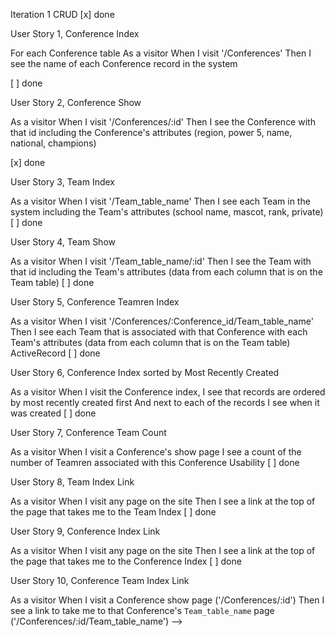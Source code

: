 Iteration 1
CRUD
[x] done

User Story 1, Conference Index 

For each Conference table
As a visitor
When I visit '/Conferences'
Then I see the name of each Conference record in the system

[ ] done

User Story 2, Conference Show 

As a visitor
When I visit '/Conferences/:id'
Then I see the Conference with that id including the Conference's attributes
(region, power 5, name, national, champions)

[x] done

User Story 3, Team Index 

As a visitor
When I visit '/Team_table_name'
Then I see each Team in the system including the Team's attributes
(school name, mascot, rank, private)
[ ] done

User Story 4, Team Show 

As a visitor
When I visit '/Team_table_name/:id'
Then I see the Team with that id including the Team's attributes
(data from each column that is on the Team table)
[ ] done

User Story 5, Conference Teamren Index 

As a visitor
When I visit '/Conferences/:Conference_id/Team_table_name'
Then I see each Team that is associated with that Conference with each Team's attributes
(data from each column that is on the Team table)
ActiveRecord
[ ] done

User Story 6, Conference Index sorted by Most Recently Created 

As a visitor
When I visit the Conference index,
I see that records are ordered by most recently created first
And next to each of the records I see when it was created
[ ] done

User Story 7, Conference Team Count

As a visitor
When I visit a Conference's show page
I see a count of the number of Teamren associated with this Conference
Usability
[ ] done

User Story 8, Team Index Link

As a visitor
When I visit any page on the site
Then I see a link at the top of the page that takes me to the Team Index
[ ] done

User Story 9, Conference Index Link

As a visitor
When I visit any page on the site
Then I see a link at the top of the page that takes me to the Conference Index
[ ] done

User Story 10, Conference Team Index Link

As a visitor
When I visit a Conference show page ('/Conferences/:id')
Then I see a link to take me to that Conference's `Team_table_name` page ('/Conferences/:id/Team_table_name') -->